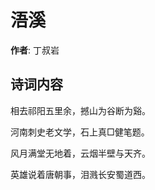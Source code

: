 # 浯溪

**作者**: 丁叔岩

## 诗词内容

相去祁阳五里余，撼山为谷断为谿。

河南刺史老文学，石上真□健笔题。

风月满堂无地着，云烟半壁与天齐。

英雄说着唐朝事，泪溅长安蜀道西。

